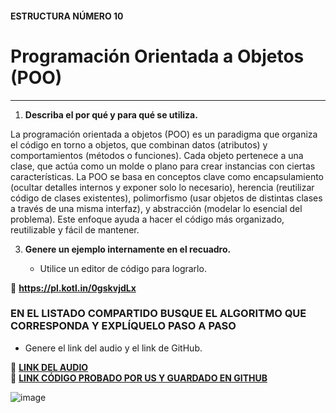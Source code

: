 #### ESTRUCTURA NÚMERO 10
# Programación Orientada a Objetos (POO)

---

1. **Describa el por qué y para qué se utiliza.**
   
La programación orientada a objetos (POO) es un paradigma que organiza el código en torno a objetos, que combinan datos (atributos) y comportamientos (métodos o funciones). Cada objeto pertenece a una clase, que actúa como un molde o plano para crear instancias con ciertas características. La POO se basa en conceptos clave como encapsulamiento (ocultar detalles internos y exponer solo lo necesario), herencia (reutilizar código de clases existentes), polimorfismo (usar objetos de distintas clases a través de una misma interfaz), y abstracción (modelar lo esencial del problema). Este enfoque ayuda a hacer el código más organizado, reutilizable y fácil de mantener.

3. **Genere un ejemplo internamente en el recuadro.**  

   - Utilice un editor de código para lograrlo.  

🔗 **https://pl.kotl.in/0gskvjdLx** 

### EN EL LISTADO COMPARTIDO BUSQUE EL ALGORITMO QUE CORRESPONDA Y EXPLÍQUELO PASO A PASO  
- Genere el link del audio y el link de GitHub.  

🔗 **[LINK DEL AUDIO]()**  
🔗 **[LINK CÓDIGO PROBADO POR US Y GUARDADO EN GITHUB]()**

![image](https://github.com/user-attachments/assets/af3c6190-dd82-419b-8b6f-f7137a32d8b1)

